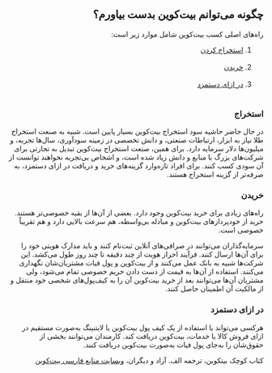 <div dir="rtl">
    <br/>
    <h2 id="22">چگونه می‌توانم بیت‌کوین بدست بیاورم؟</h2>
    <p>راه‌های اصلی کسب بیت‌کوین شامل موارد زیر است:</p>
    <ol>
        <li><a href="#22-1">استخراج کردن</a></li><br>
        <li><a href="#22-2">خریدن</a></li><br>
        <li><a href="#22-3">در ازای دستمزد</a></li><br>
    </ol>
    <h3 id="22-1">استخراج</h3>
    <p>در حال حاضر حاشیه سود استخراج بیت‌کوین بسیار پایین است. شبیه به صنعت استخراج طلا نیاز به ابزار، ارتباطات صنعتی، و دانش تخصصی در زمینه سودآوری، سال‌ها تجربه، و میلیون‌ها دلار سرمایه دارد. برای همین، صنعت استخراج بیت‌کوین تبدیل به تجارتی برای شرکت‌های بزرگ با منابع و دانش زیاد شده است، و اشخاص بی‌تجربه نخواهند توانست از آن سودی کسب کنند. برای افراد تازه‌وارد گزینه‌های خرید و دریافت در ازای دستمزد، به صرفه‌تر از گزینه استخراج هستند.</p>
    <h3 id="22-2">خریدن</h3>
    <p>راه‌های زیادی برای خرید بیت‌کوین وجود دارد. بعضی از آن‌ها از بقیه خصوصی‌تر هستند. خرید از خودپردازهای بیت‌کوین و مبادله بی‌واسطه، هم سرعت بالایی دارد و هم تقریباً خصوصی است.</p>
    <p>سرمایه‌گذاران می‌توانند در صرافی‌های آنلاین ثبت‌نام کنند و باید مدارک هویتی خود را برای آن‌ها ارسال کنند. فرآیند احراز هویت از چند دقیقه تا چند روز طول می‌کشد. این شرکت‌ها شبیه به بانک عمل می‌کنند و از بیت‌کوین و پول فیات مشتریان‌شان نگهداری می‌کنند. استفاده از آن‌ها به قیمت از دست دادن حریم خصوصی تمام می‌شود، ولی مشتریان آن‌ها می‌توانند بعد از خرید بیت‌کوین آن را به کیف‌پول‌های شخصی خود منتقل و از مالکیت آن اطمینان حاصل کنند.</p>
    <h3 id="22-3">در ازای دستمزد</h3>
    <p>هرکسی می‌تواند با استفاده از یک کیف پول بیت‌کوین یا لایتنینگ به‌صورت مستقیم در ازای فروش کالا یا خدمات، بیت‌کوین دریافت کند. کارمندان می‌توانند بخشی از حقوق‌شان را به‌جای پول فیات به‌صورت بیت‌کوین دریافت کنند.</p>
    <p>کتاب کوچک بیتکوین، ترجمه الف. آزاد و دیگران، <a href="https://bitcoind.me">وبسایت منابع فارسی بیت‌کوین</a></p>
</div>